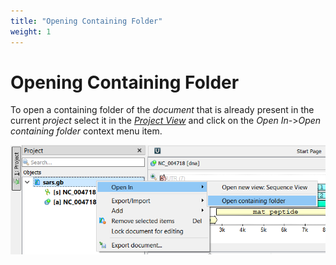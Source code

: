 ```yaml
---
title: "Opening Containing Folder"
weight: 1
---
```



# Opening Containing Folder

To open a containing folder of the _document_ that is already present in the current _project_ select it in the [_Project View_](https://ugene.unipro.ru/wiki/display/UUOUM16/Project+View) and click on the _Open In-_\>_Open containing folder_ context menu item.


![](/images/65929294/96665775.png)
